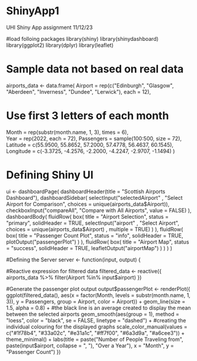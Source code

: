 # ShinyApp1
UHI Shiny App assignment 11/12/23



#load folloing packages
library(shiny)
library(shinydashboard)
library(ggplot2)
library(dplyr)
library(leaflet)

# Sample data not based on real data
airports_data <- data.frame(
  Airport = rep(c("Edinburgh", "Glasgow", "Aberdeen", "Inverness", "Dundee", "Lerwick"), each = 12),
  # Use first 3 letters of each month
  Month = rep(substr(month.name, 1, 3), times = 6),  
  Year = rep(2022, each = 72),
  Passengers = sample(100:500, size = 72),
  Latitude = c(55.9500, 55.8652, 57.2000, 57.4778, 56.4637, 60.1545),
  Longitude = c(-3.3725, -4.2576, -2.2000, -4.2247, -2.9707, -1.1494)
)

# Defining Shiny UI
ui <- dashboardPage(
  dashboardHeader(title = "Scottish Airports Dashboard"),
  dashboardSidebar(
    selectInput("selectedAirport" , "Select Airport for Comparison", choices = unique(airports_data$Airport)),
    checkboxInput("compareAll", "Compare with All Airports", value = FALSE)
  ),
  dashboardBody(
    fluidRow(
      box(
        title = "Airport Selection",
        status = "primary",
        solidHeader = TRUE,
        selectInput("airport" , "Select Airport", choices = unique(airports_data$Airport) , multiple = TRUE)
      )
    ),
    fluidRow(
      box(
        title = "Passenger Count Plot",
        status = "info",
        solidHeader = TRUE,
        plotOutput("passengerPlot")
      )
    ),
    fluidRow(
      box(
        title = "Airport Map",
        status = "success",
        solidHeader = TRUE,
        leafletOutput("airportMap")
      )
    )
  )
)

#Defining the Server 
server <- function(input, output) {
  
  #Reactive expression for filtered data
  filtered_data <- reactive({
    airports_data %>%
      filter(Airport %in% input$airport)
  })
  
  #Generate the passenger plot output
  output$passengerPlot <- renderPlot({
    ggplot(filtered_data(), aes(x = factor(Month, levels = substr(month.name, 1, 3)), y = Passengers, group = Airport, color = Airport)) +
      geom_line(size = 1.5, alpha = 0.8) +
      #the black line is an average created to display the mean between the selected airports
      geom_smooth(aes(group = 1), method = "loess", color = "black", se = FALSE, linetype = "dashed") +
      #creating the individual colouring for the displayed graphs 
      scale_color_manual(values = c("#1f78b4", "#33a02c", "#e31a1c", "#ff7f00", "#6a3d9a", "#a6cee3")) +
      theme_minimal() +
      labs(title = paste("Number of People Traveling from", paste(input$airport, collapse = ", "), "Over a Year"),
           x = "Month", y = "Passenger Count")
  })
